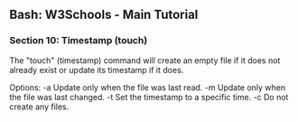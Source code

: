 
## Bash: W3Schools - Main Tutorial
### Section 10: Timestamp (touch)

The "touch" (timestamp) command will create an empty file if it does not already exist or update its timestamp if it does.

Options:
    -a                           Update only when the file was last read.
    -m                           Update only when the file was last changed.
    -t                           Set the timestamp to a specific time.
    -c                           Do not create any files.
